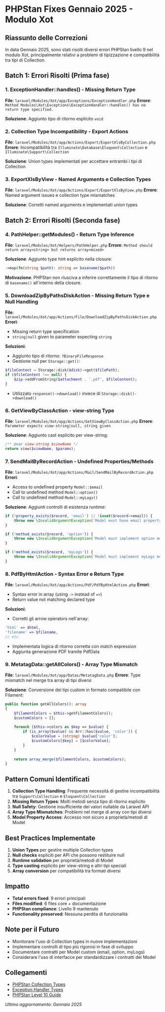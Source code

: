 # PHPStan Fixes Gennaio 2025 - Modulo Xot

## Riassunto delle Correzioni

In data Gennaio 2025, sono stati risolti diversi errori PHPStan livello 9 nel modulo Xot, principalmente relativi a problemi di tipizzazione e compatibilità tra tipi di Collection.

## Batch 1: Errori Risolti (Prima fase)

### 1. ExceptionHandler::handles() - Missing Return Type

**File**: `laravel/Modules/Xot/app/Exceptions/ExceptionHandler.php`
**Errore**: `Method Modules\Xot\Exceptions\ExceptionHandler::handles() has no return type specified.`

**Soluzione**: Aggiunto tipo di ritorno esplicito `void`

### 2. Collection Type Incompatibility - Export Actions

**File**: `laravel/Modules/Xot/app/Actions/Export/ExportXlsByCollection.php`
**Errore**: Incompatibilità tra `Illuminate\Database\Eloquent\Collection` e `Illuminate\Support\Collection`

**Soluzione**: Union types implementati per accettare entrambi i tipi di Collection

### 3. ExportXlsByView - Named Arguments e Collection Types

**File**: `laravel/Modules/Xot/app/Actions/Export/ExportXlsByView.php`
**Errore**: Named argument issues e collection type mismatches

**Soluzione**: Corretti named arguments e implementati union types

## Batch 2: Errori Risolti (Seconda fase)

### 4. PathHelper::getModules() - Return Type Inference

**File**: `laravel/Modules/Xot/Helpers/PathHelper.php`
**Errore**: `Method should return array<string> but returns array<mixed>`

**Soluzione**: Aggiunto type hint esplicito nella closure:
```php
->map(fn(string $path): string => basename($path))
```

**Motivazione**: PHPStan non riusciva a inferire correttamente il tipo di ritorno di `basename()` all'interno della closure.

### 5. DownloadZipByPathsDiskAction - Missing Return Type e Null Handling

**File**: `laravel/Modules/Xot/app/Actions/File/DownloadZipByPathsDiskAction.php`
**Errori**: 
- Missing return type specification
- `string|null` given to parameter expecting `string`

**Soluzioni**:
- Aggiunto tipo di ritorno: `?BinaryFileResponse`
- Gestione null per `Storage::get()`:
```php
$fileContent = Storage::disk($disk)->get($filePath);
if ($fileContent !== null) {
    $zip->addFromString($attachment . '.pdf', $fileContent);
}
```
- Utilizzato `response()->download()` invece di `Storage::disk()->download()`

### 6. GetViewByClassAction - view-string Type

**File**: `laravel/Modules/Xot/app/Actions/GetViewByClassAction.php`
**Errore**: `Parameter expects view-string|null, string given`

**Soluzione**: Aggiunto cast esplicito per view-string:
```php
/** @var view-string $viewName */
return view($viewName, $params);
```

### 7. SendMailByRecordAction - Undefined Properties/Methods

**File**: `laravel/Modules/Xot/app/Actions/Mail/SendMailByRecordAction.php`
**Errori**:
- Access to undefined property `Model::$email`
- Call to undefined method `Model::option()`
- Call to undefined method `Model::myLogs()`

**Soluzione**: Aggiunti controlli di esistenza runtime:
```php
if (!property_exists($record, 'email') || !isset($record->email)) {
    throw new \InvalidArgumentException('Model must have email property');
}

if (!method_exists($record, 'option')) {
    throw new \InvalidArgumentException('Model must implement option method');
}

if (!method_exists($record, 'myLogs')) {
    throw new \InvalidArgumentException('Model must implement myLogs method');
}
```

### 8. PdfByHtmlAction - Syntax Error e Return Type

**File**: `laravel/Modules/Xot/app/Actions/Pdf/PdfByHtmlAction.php`
**Errori**:
- Syntax error in array (using `->` instead of `=>`)
- Return value not matching declared type

**Soluzioni**:
- Corretti gli arrow operators nell'array:
```php
'html' => $html,
'filename' => $filename,
// etc.
```
- Implementata logica di ritorno corretta con match expression
- Aggiunta generazione PDF tramite PdfData

### 9. MetatagData::getAllColors() - Array Type Mismatch

**File**: `laravel/Modules/Xot/app/Datas/MetatagData.php`
**Errore**: Type mismatch nel merge tra array di tipi diversi

**Soluzione**: Conversione dei tipi custom in formato compatibile con Filament:
```php
public function getAllColors(): array
{
    $filamentColors = $this->getFilamentColors();
    $customColors = [];
    
    foreach ($this->colors as $key => $value) {
        if (is_array($value) && Arr::has($value, 'color')) {
            $colorValue = (string) $value['color'];
            $customColors[$key] = [$colorValue];
        }
    }
    
    return array_merge($filamentColors, $customColors);
}
```

## Pattern Comuni Identificati

1. **Collection Type Handling**: Frequente necessità di gestire incompatibilità tra `Support\Collection` e `Eloquent\Collection`
2. **Missing Return Types**: Molti metodi senza tipo di ritorno esplicito
3. **Null Safety**: Gestione insufficiente dei valori nullable da Laravel API
4. **Array Type Mismatches**: Problemi nel merge di array con tipi diversi
5. **Model Property Access**: Accesso non sicuro a proprietà/metodi di Model

## Best Practices Implementate

1. **Union Types** per gestire multiple Collection types
2. **Null checks** espliciti per API che possono restituire null
3. **Runtime validation** per proprietà/metodi di Model
4. **Type casting** esplicito per view-string e altri tipi speciali
5. **Array conversion** per compatibilità tra formati diversi

## Impatto

- **Total errors fixed**: 9 errori principali
- **Files modified**: 6 files core + documentazione
- **PHPStan compliance**: Livello 9 mantenuto
- **Functionality preserved**: Nessuna perdita di funzionalità

## Note per il Futuro

- Monitorare l'uso di Collection types in nuove implementazioni
- Implementare controlli di tipo più rigorosi in fase di sviluppo
- Documentare contratti per Model custom (email, option, myLogs)
- Considerare l'uso di interfacce per standardizzare i contratti dei Model

## Collegamenti

- [PHPStan Collection Types](phpstan-collection-types.md)
- [Exception Handler Types](exceptions/exception-handler-types.md)
- [PHPStan Level 10 Guide](phpstan_livello10_linee_guida.md)

*Ultimo aggiornamento: Gennaio 2025* 